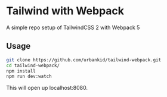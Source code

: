 # Tailwind with Webpack

A simple repo setup of TailwindCSS 2 with Webpack 5

## Usage

```bash
git clone https://github.com/urbankid/tailwind-webpack.git
cd tailwind-webpack/
npm install
npm run dev:watch
```

This will open up localhost:8080.

